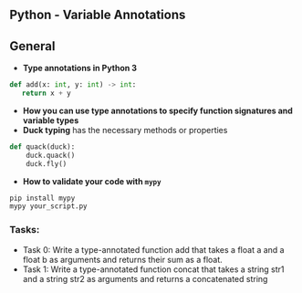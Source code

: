 ## Python - Variable Annotations
## General

- **Type annotations in Python 3**  
 ```python
 def add(x: int, y: int) -> int:
    return x + y
```
- **How you can use type annotations to specify function signatures and variable types**
- **Duck typing**
has the necessary methods or properties
```python
def quack(duck):
    duck.quack()
    duck.fly()
```
- **How to validate your code with `mypy`**
``` python
pip install mypy
mypy your_script.py
```

### Tasks:
- Task 0:  Write a type-annotated function add that takes a float a and a float b as arguments and returns their sum as a float.
- Task 1:  Write a type-annotated function concat that takes a string str1 and a string str2 as arguments and returns a concatenated string